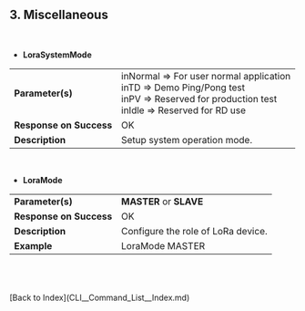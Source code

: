 <H2> 3. Miscellaneous </H2>

<BR>

- <B>LoraSystemMode</B>
<TABLE>
<TR align="Left" valign="center">
	<TD><B>Parameter(s)</B></TD>
	<TD>
		inNormal  =>   For user normal application<BR>
		inTD       =>   Demo Ping/Pong test<BR>
		inPV       =>   Reserved for production test<BR>
		inIdle     =>   Reserved for RD use<BR>
	</TD>
</TR>
<TR align="Left" valign="center"><TD><B>Response on Success</B></TD>	<TD> OK </TD></TR>
<TR align="Left" valign="center"><TD><B>Description</B></TD>		<TD> Setup system operation mode. </TD></TR>
</TABLE>
<BR>


- <B>LoraMode</B>
<TABLE>
<TR align="Left" valign="center">
	<TD><B>Parameter(s)</B></TD>
	<TD>
		<B>MASTER</B> or <B>SLAVE</B><BR>
	</TD>
</TR>
<TR align="Left" valign="center"><TD><B>Response on Success</B></TD>	<TD> OK </TD></TR>
<TR align="Left" valign="center"><TD><B>Description</B></TD>		<TD> Configure the role of LoRa device. </TD></TR>
<TR align="Left" valign="center"><TD><B>Example</B></TD>		<TD> LoraMode  MASTER </TD></TR>
</TABLE>
<BR>

<BR>
<BR>
[Back to Index](CLI__Command_List__Index.md)

